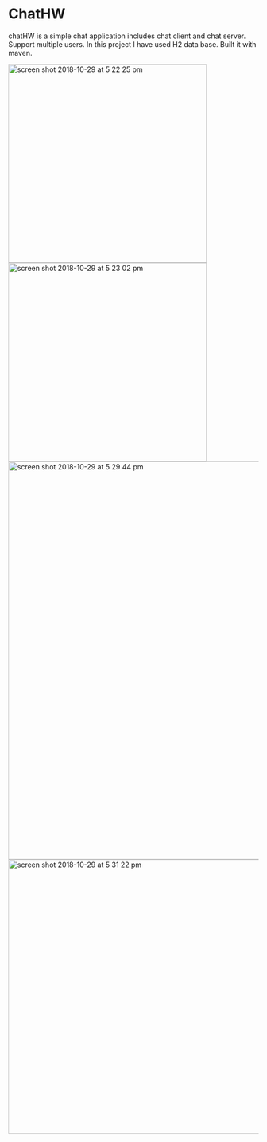 # ChatHW
chatHW is a simple chat application includes chat client and chat server. Support multiple users. In this project I have used H2 data base. Built it with maven.


  <img width="399" alt="screen shot 2018-10-29 at 5 22 25 pm" src="https://user-images.githubusercontent.com/33597605/47660869-9bcdb480-dba0-11e8-94f7-cfaeefa638d7.png">

<img width="399" alt="screen shot 2018-10-29 at 5 23 02 pm" src="https://user-images.githubusercontent.com/33597605/47660873-a425ef80-dba0-11e8-9c3d-4df8264b02c9.png">

<img width="799" alt="screen shot 2018-10-29 at 5 29 44 pm" src="https://user-images.githubusercontent.com/33597605/47660880-ab4cfd80-dba0-11e8-9c24-5f1208d1a10b.png">

<img width="551" alt="screen shot 2018-10-29 at 5 31 22 pm" src="https://user-images.githubusercontent.com/33597605/47660899-b43dcf00-dba0-11e8-89aa-7726b6511748.png">
